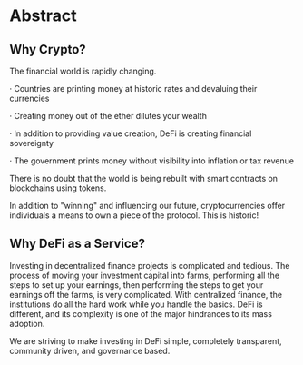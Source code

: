 # Abstract

## Why Crypto?

The financial world is rapidly changing.

·       Countries are printing money at historic rates and devaluing their currencies

·       Creating money out of the ether dilutes your wealth

·       In addition to providing value creation, DeFi is creating financial sovereignty

·       The government prints money without visibility into inflation or tax revenue

There is no doubt that the world is being rebuilt with smart contracts on blockchains using tokens.

In addition to "winning" and influencing our future, cryptocurrencies offer individuals a means to own a piece of the protocol. This is historic!

## Why DeFi as a Service?

Investing in decentralized finance projects is complicated and tedious. The process of moving your investment capital into farms, performing all the steps to set up your earnings, then performing the steps to get your earnings off the farms, is very complicated. With centralized finance, the institutions do all the hard work while you handle the basics. DeFi is different, and its complexity is one of the major hindrances to its mass adoption.

We are striving to make investing in DeFi simple, completely transparent, community driven, and governance based.&#x20;
